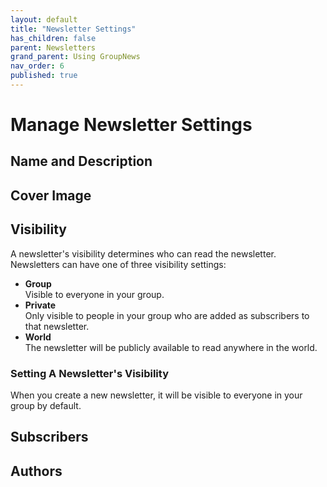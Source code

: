 ```yaml
---
layout: default
title: "Newsletter Settings"
has_children: false
parent: Newsletters
grand_parent: Using GroupNews
nav_order: 6
published: true
---
```


# Manage Newsletter Settings

## Name and Description

## Cover Image

## Visibility

A newsletter's visibility determines who can read the newsletter. Newsletters can have one of three visibility settings:

- **Group**  
  Visible to everyone in your group.
- **Private**  
  Only visible to people in your group who are added as subscribers to that newsletter.
- **World**  
  The newsletter will be publicly available to read anywhere in the world.

### Setting A Newsletter's Visibility

When you create a new newsletter, it will be visible to everyone in your group by default.

## Subscribers

## Authors
